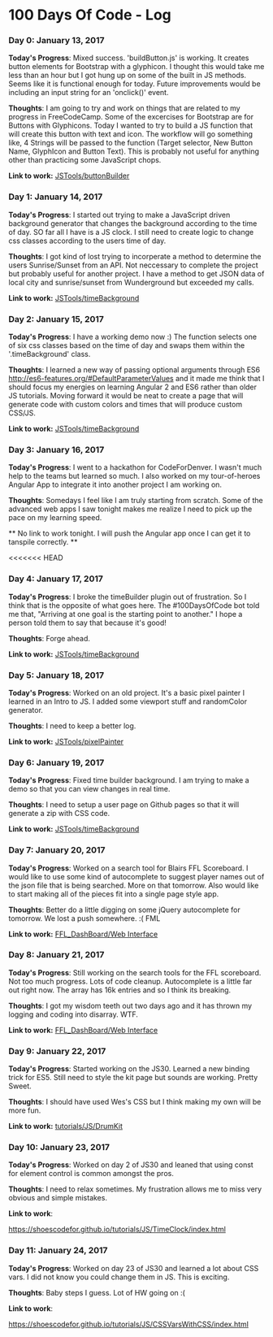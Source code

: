# 100 Days Of Code - Log

### Day 0: January 13, 2017

**Today's Progress**:  Mixed success.  'buildButton.js' is working.  It creates button elements for Bootstrap with a glyphicon. I thought this would take me less than an hour but I got hung up on some of the built in JS methods.  Seems like it is functional enough for today.  Future improvements would be including an input string for an 'onclick()' event.

**Thoughts**:  I am going to try and work on things that are related to my progress in FreeCodeCamp. Some of the excercises for Bootstrap are for Buttons with Glyphicons.  Today I wanted to try to build a JS function that will create this button with text and icon.  The workflow will go something like, 4 Strings will be passed to the function (Target selector, New Button Name, GlyphIcon and Button Text).  This is probably not useful for anything other than practicing some JavaScript chops.    

**Link to work:** <a href="https://github.com/shoesCodeFor/jsTools/tree/master/buttonBuilder">JSTools/buttonBuilder</a>

### Day 1: January 14, 2017

**Today's Progress**: I started out trying to make a JavaScript driven background generator that changes the background according to the time of day.  SO far all I have is a JS clock.  I still need to create logic to change css classes according to the users time of day.

**Thoughts**:  I got kind of lost trying to incorperate a method to determine the users Sunrise/Sunset from an API.  Not neccessary to complete the project but probably useful for another project.  I have a method to get JSON data of local city and sunrise/sunset from Wunderground but exceeded my calls.  


**Link to work:** <a href="https://github.com/shoesCodeFor/jsTools/tree/master/timeBackground">JSTools/timeBackground</a>

### Day 2: January 15, 2017

**Today's Progress**: I have a working demo now :)  The function selects one of six css classes based on the time of day and swaps them within the '.timeBackground' class.  

**Thoughts**:  I learned a new way of passing optional arguments through ES6 <a href="http://es6-features.org/#DefaultParameterValues">http://es6-features.org/#DefaultParameterValues</a> and it made me think that I should focus my energies on learning Angular 2 and ES6 rather than older JS tutorials.  Moving forward it would be neat to create a page that will generate code with custom colors and times that will produce custom CSS/JS. 

**Link to work:** <a href="https://github.com/shoesCodeFor/jsTools/tree/master/timeBackground">JSTools/timeBackground</a>

### Day 3: January 16, 2017

**Today's Progress**: I went to a hackathon for CodeForDenver.  I wasn't much help to the teams but learned so much.  I also worked on my tour-of-heroes Angular App to integrate it into another project I am working on.

**Thoughts**:  Somedays I feel like I am truly starting from scratch.  Some of the advanced web apps I saw tonight makes me realize I need to pick up the pace on my learning speed.

** No link to work tonight.  I will push the Angular app once I can get it to tanspile correctly. **

<<<<<<< HEAD
### Day 4: January 17, 2017

**Today's Progress**: I broke the timeBuilder plugin out of frustration.  So I think that is the opposite of what goes here.  The #100DaysOfCode bot told me that, "Arriving at one goal is the starting point to another."  I hope a person told them to say that because it's good!

**Thoughts**:  Forge ahead.

**Link to work:** <a href="https://github.com/shoesCodeFor/jsTools/tree/master/timeBackground">JSTools/timeBackground</a>

### Day 5: January 18, 2017

**Today's Progress**: Worked on an old project.  It's a basic pixel painter I learned in an Intro to JS.  I added some viewport stuff and randomColor generator.  

**Thoughts**:  I need to keep a better log.

**Link to work:** <a href="https://github.com/shoesCodeFor/jsTools/tree/master/pixelPainter">JSTools/pixelPainter</a>

### Day 6: January 19, 2017

**Today's Progress**: Fixed time builder background.  I am trying to make a demo so that you can view changes in real time.  

**Thoughts**:  I need to setup a user page on Github pages so that it will generate a zip with CSS code.

**Link to work:** <a href="https://github.com/shoesCodeFor/jsTools/tree/master/timeBackground">JSTools/timeBackground</a>

### Day 7: January 20, 2017

**Today's Progress**: Worked on a search tool for Blairs FFL Scoreboard.  I would like to use some kind of autocomplete to suggest player names out of the json file that is being searched.  More on that tomorrow.  Also would like to start making all of the pieces fit into a single page style app.

**Thoughts**:  Better do a little digging on some jQuery autocomplete for tomorrow.
We lost a push somewhere.  :( FML

**Link to work:** <a href="https://github.com/shoesCodeFor/BlairsFFL_Dashboard/tree/master/Pi/Web_Interface">FFL_DashBoard/Web Interface</a>

### Day 8: January 21, 2017

**Today's Progress**: Still working on the search tools for the FFL scoreboard.  Not too much progress.  Lots of code cleanup.  Autocomplete is a little far out right now.  The array has 16k entries and so I think its breaking.

**Thoughts**:  I got my wisdom teeth out two days ago and it has thrown my logging and coding into disarray.  WTF.

**Link to work:** <a href="https://github.com/shoesCodeFor/BlairsFFL_Dashboard/tree/master/Pi/Web_Interface">FFL_DashBoard/Web Interface</a>

### Day 9: January 22, 2017

**Today's Progress**: Started working on the JS30.  Learned a new binding trick for ES5.  Still need to style the kit page but sounds are working.  Pretty Sweet.

**Thoughts**:  I should have used Wes's CSS but I think making my own will be more fun.  

**Link to work:** <a href="https://github.com/shoesCodeFor/tutorials/tree/master/JS/DrumKit">tutorials/JS/DrumKit</a>

### Day 10: January 23, 2017

**Today's Progress**: Worked on day 2 of JS30 and leaned that using const for element control is common amongst the pros.

**Thoughts**:  I need to relax sometimes.  My frustration allows me to miss very obvious and simple mistakes.  

**Link to work**: 

https://shoescodefor.github.io/tutorials/JS/TimeClock/index.html

### Day 11: January 24, 2017

**Today's Progress**: Worked on day 23 of JS30 and learned a lot about CSS vars.  I did not know you could change them in JS.  This is exciting.

**Thoughts**:  Baby steps I guess.  Lot of HW going on :(

**Link to work**: 

https://shoescodefor.github.io/tutorials/JS/CSSVarsWithCSS/index.html

